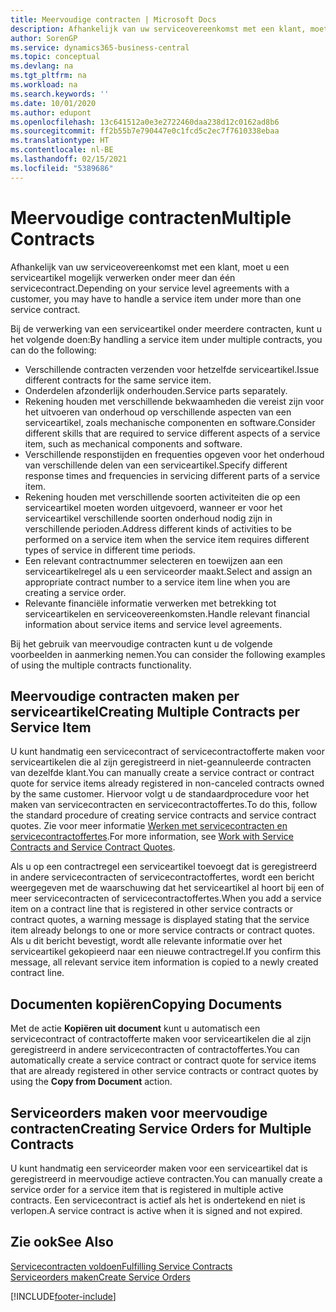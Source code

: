 ```yaml
---
title: Meervoudige contracten | Microsoft Docs
description: Afhankelijk van uw serviceovereenkomst met een klant, moet u een serviceartikel mogelijk verwerken onder meer dan één servicecontract.
author: SorenGP
ms.service: dynamics365-business-central
ms.topic: conceptual
ms.devlang: na
ms.tgt_pltfrm: na
ms.workload: na
ms.search.keywords: ''
ms.date: 10/01/2020
ms.author: edupont
ms.openlocfilehash: 13c641512a0e3e2722460daa238d12c0162ad8b6
ms.sourcegitcommit: ff2b55b7e790447e0c1fcd5c2ec7f7610338ebaa
ms.translationtype: HT
ms.contentlocale: nl-BE
ms.lasthandoff: 02/15/2021
ms.locfileid: "5389686"
---
```

# <a name="multiple-contracts"></a><span data-ttu-id="3e0cc-103">Meervoudige contracten</span><span class="sxs-lookup"><span data-stu-id="3e0cc-103">Multiple Contracts</span></span>
<span data-ttu-id="3e0cc-104">Afhankelijk van uw serviceovereenkomst met een klant, moet u een serviceartikel mogelijk verwerken onder meer dan één servicecontract.</span><span class="sxs-lookup"><span data-stu-id="3e0cc-104">Depending on your service level agreements with a customer, you may have to handle a service item under more than one service contract.</span></span>  
  
<span data-ttu-id="3e0cc-105">Bij de verwerking van een serviceartikel onder meerdere contracten, kunt u het volgende doen:</span><span class="sxs-lookup"><span data-stu-id="3e0cc-105">By handling a service item under multiple contracts, you can do the following:</span></span>  
  
* <span data-ttu-id="3e0cc-106">Verschillende contracten verzenden voor hetzelfde serviceartikel.</span><span class="sxs-lookup"><span data-stu-id="3e0cc-106">Issue different contracts for the same service item.</span></span>  
* <span data-ttu-id="3e0cc-107">Onderdelen afzonderlijk onderhouden.</span><span class="sxs-lookup"><span data-stu-id="3e0cc-107">Service parts separately.</span></span>  
* <span data-ttu-id="3e0cc-108">Rekening houden met verschillende bekwaamheden die vereist zijn voor het uitvoeren van onderhoud op verschillende aspecten van een serviceartikel, zoals mechanische componenten en software.</span><span class="sxs-lookup"><span data-stu-id="3e0cc-108">Consider different skills that are required to service different aspects of a service item, such as mechanical components and software.</span></span>  
* <span data-ttu-id="3e0cc-109">Verschillende responstijden en frequenties opgeven voor het onderhoud van verschillende delen van een serviceartikel.</span><span class="sxs-lookup"><span data-stu-id="3e0cc-109">Specify different response times and frequencies in servicing different parts of a service item.</span></span>  
* <span data-ttu-id="3e0cc-110">Rekening houden met verschillende soorten activiteiten die op een serviceartikel moeten worden uitgevoerd, wanneer er voor het serviceartikel verschillende soorten onderhoud nodig zijn in verschillende perioden.</span><span class="sxs-lookup"><span data-stu-id="3e0cc-110">Address different kinds of activities to be performed on a service item when the service item requires different types of service in different time periods.</span></span>  
* <span data-ttu-id="3e0cc-111">Een relevant contractnummer selecteren en toewijzen aan een serviceartikelregel als u een serviceorder maakt.</span><span class="sxs-lookup"><span data-stu-id="3e0cc-111">Select and assign an appropriate contract number to a service item line when you are creating a service order.</span></span>  
* <span data-ttu-id="3e0cc-112">Relevante financiële informatie verwerken met betrekking tot serviceartikelen en serviceovereenkomsten.</span><span class="sxs-lookup"><span data-stu-id="3e0cc-112">Handle relevant financial information about service items and service level agreements.</span></span>  
  
<span data-ttu-id="3e0cc-113">Bij het gebruik van meervoudige contracten kunt u de volgende voorbeelden in aanmerking nemen.</span><span class="sxs-lookup"><span data-stu-id="3e0cc-113">You can consider the following examples of using the multiple contracts functionality.</span></span>  
  
## <a name="creating-multiple-contracts-per-service-item"></a><span data-ttu-id="3e0cc-114">Meervoudige contracten maken per serviceartikel</span><span class="sxs-lookup"><span data-stu-id="3e0cc-114">Creating Multiple Contracts per Service Item</span></span>  
<span data-ttu-id="3e0cc-115">U kunt handmatig een servicecontract of servicecontractofferte maken voor serviceartikelen die al zijn geregistreerd in niet-geannuleerde contracten van dezelfde klant.</span><span class="sxs-lookup"><span data-stu-id="3e0cc-115">You can manually create a service contract or contract quote for service items already registered in non-canceled contracts owned by the same customer.</span></span> <span data-ttu-id="3e0cc-116">Hiervoor volgt u de standaardprocedure voor het maken van servicecontracten en servicecontractoffertes.</span><span class="sxs-lookup"><span data-stu-id="3e0cc-116">To do this, follow the standard procedure of creating service contracts and service contract quotes.</span></span> <span data-ttu-id="3e0cc-117">Zie voor meer informatie [Werken met servicecontracten en servicecontractoffertes](service-how-to-create-service-contracts-and-service-contract-quotes.md).</span><span class="sxs-lookup"><span data-stu-id="3e0cc-117">For more information, see [Work with Service Contracts and Service Contract Quotes](service-how-to-create-service-contracts-and-service-contract-quotes.md).</span></span>  
  
<span data-ttu-id="3e0cc-118">Als u op een contractregel een serviceartikel toevoegt dat is geregistreerd in andere servicecontracten of servicecontractoffertes, wordt een bericht weergegeven met de waarschuwing dat het serviceartikel al hoort bij een of meer servicecontracten of servicecontractoffertes.</span><span class="sxs-lookup"><span data-stu-id="3e0cc-118">When you add a service item on a contract line that is registered in other service contracts or contract quotes, a warning message is displayed stating that the service item already belongs to one or more service contracts or contract quotes.</span></span> <span data-ttu-id="3e0cc-119">Als u dit bericht bevestigt, wordt alle relevante informatie over het serviceartikel gekopieerd naar een nieuwe contractregel.</span><span class="sxs-lookup"><span data-stu-id="3e0cc-119">If you confirm this message, all relevant service item information is copied to a newly created contract line.</span></span>  
  
## <a name="copying-documents"></a><span data-ttu-id="3e0cc-120">Documenten kopiëren</span><span class="sxs-lookup"><span data-stu-id="3e0cc-120">Copying Documents</span></span>  
<span data-ttu-id="3e0cc-121">Met de actie **Kopiëren uit document** kunt u automatisch een servicecontract of contractofferte maken voor serviceartikelen die al zijn geregistreerd in andere servicecontracten of contractoffertes.</span><span class="sxs-lookup"><span data-stu-id="3e0cc-121">You can automatically create a service contract or contract quote for service items that are already registered in other service contracts or contract quotes by using the **Copy from Document** action.</span></span>  
  
## <a name="creating-service-orders-for-multiple-contracts"></a><span data-ttu-id="3e0cc-122">Serviceorders maken voor meervoudige contracten</span><span class="sxs-lookup"><span data-stu-id="3e0cc-122">Creating Service Orders for Multiple Contracts</span></span>  
<span data-ttu-id="3e0cc-123">U kunt handmatig een serviceorder maken voor een serviceartikel dat is geregistreerd in meervoudige actieve contracten.</span><span class="sxs-lookup"><span data-stu-id="3e0cc-123">You can manually create a service order for a service item that is registered in multiple active contracts.</span></span> <span data-ttu-id="3e0cc-124">Een servicecontract is actief als het is ondertekend en niet is verlopen.</span><span class="sxs-lookup"><span data-stu-id="3e0cc-124">A service contract is active when it is signed and not expired.</span></span>  
  
## <a name="see-also"></a><span data-ttu-id="3e0cc-125">Zie ook</span><span class="sxs-lookup"><span data-stu-id="3e0cc-125">See Also</span></span>  
[<span data-ttu-id="3e0cc-126">Servicecontracten voldoen</span><span class="sxs-lookup"><span data-stu-id="3e0cc-126">Fulfilling Service Contracts</span></span>](service-fulfill-service-contracts.md)  
[<span data-ttu-id="3e0cc-127">Serviceorders maken</span><span class="sxs-lookup"><span data-stu-id="3e0cc-127">Create Service Orders</span></span>](service-how-to-create-service-orders.md)  


[!INCLUDE[footer-include](includes/footer-banner.md)]